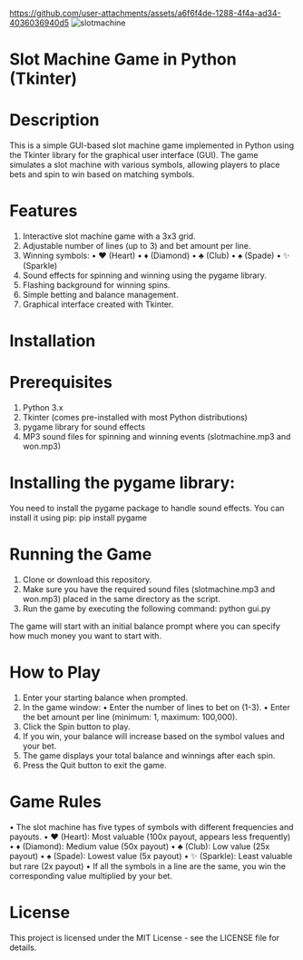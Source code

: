 https://github.com/user-attachments/assets/a6f6f4de-1288-4f4a-ad34-4036036940d5
![slotmachine](https://github.com/user-attachments/assets/1e8fda5c-751d-42d3-bd7c-d77ccb1d4fba)
# Slot Machine Game in Python (Tkinter)
# Description
This is a simple GUI-based slot machine game implemented in Python using the Tkinter library for the graphical user interface (GUI). The game simulates a slot machine with various symbols, allowing players to place bets and spin to win based on matching symbols.

# Features
1. Interactive slot machine game with a 3x3 grid.
2. Adjustable number of lines (up to 3) and bet amount per line.
3. Winning symbols:
• ❤️ (Heart)
• ♦️ (Diamond)
• ♣️ (Club)
• ♠️ (Spade)
• ✨ (Sparkle)
4. Sound effects for spinning and winning using the pygame library.
5. Flashing background for winning spins.
6. Simple betting and balance management.
7. Graphical interface created with Tkinter.

# Installation
# Prerequisites
1. Python 3.x
2. Tkinter (comes pre-installed with most Python distributions)
3. pygame library for sound effects
4. MP3 sound files for spinning and winning events (slotmachine.mp3 and won.mp3)

# Installing the pygame library:
You need to install the pygame package to handle sound effects. You can install it using pip: pip install pygame

# Running the Game
1. Clone or download this repository.
2. Make sure you have the required sound files (slotmachine.mp3 and won.mp3) placed in the same directory as the script.
3. Run the game by executing the following command: python gui.py

The game will start with an initial balance prompt where you can specify how much money you want to start with.

# How to Play
1. Enter your starting balance when prompted.
2. In the game window:
• Enter the number of lines to bet on (1-3).
• Enter the bet amount per line (minimum: 1, maximum: 100,000).
3. Click the Spin button to play.
4. If you win, your balance will increase based on the symbol values and your bet.
5. The game displays your total balance and winnings after each spin.
6. Press the Quit button to exit the game.

# Game Rules
• The slot machine has five types of symbols with different frequencies and payouts.
    • ❤️ (Heart): Most valuable (100x payout, appears less frequently)
    • ♦️ (Diamond): Medium value (50x payout)
    • ♣️ (Club): Low value (25x payout)
    • ♠️ (Spade): Lowest value (5x payout)
    • ✨ (Sparkle): Least valuable but rare (2x payout)
• If all the symbols in a line are the same, you win the corresponding value multiplied by your bet.

# License
This project is licensed under the MIT License - see the LICENSE file for details.
